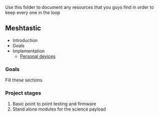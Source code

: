 Use this folder to document any resources that you guys find in order to keep every one in the loop

## Meshtastic
- Introduction
- Goals
- Implementation
	- [Personal devices]()
### Goals

Fill these sections

### Project stages

1. Basic point to point testing and firmware 
2. Stand alone modules for the science payload
